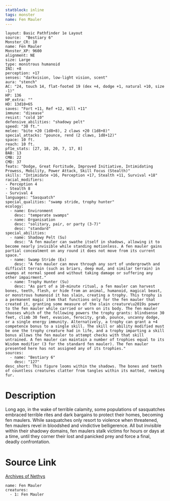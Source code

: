 ```yaml
---
statblock: inline
tags: monster
name: Fen Mauler
---
```

```statblock
layout: Basic Pathfinder 1e Layout
source:  "Bestiary 6"
Monster_CR: 10
name: Fen Mauler
Monster_XP: 9600
alignment: NE
size: Large
type: monstrous humanoid
INI: +8
perception: +17
senses: "darkvision, low-light vision, scent"
aura: "stench"
AC: "24, touch 14, flat-footed 19 (dex +4, dodge +1, natural +10, size -1)"
HP: 136
HP_extra: ""
HD: 13d10+65
saves: "Fort +11, Ref +12, Will +11"
immune: "disease"
resist: "cold 10"
defensive_abilities: "shadowy pelt"
speed: "30 ft."
melee: "bite +20 (1d8+8), 2 claws +20 (1d8+8)"
special_attacks: "pounce, rend (2 claws, 1d8+12)"
space: 10 ft.
reach: 10 ft.
pf1e_stats: [27, 18, 20, 7, 17, 8]
BAB: 13
CMB: 22
CMD: 37
feats: "Dodge, Great Fortitude, Improved Initiative, Intimidating Prowess, Mobility, Power Attack, Skill Focus (Stealth)"
skills: "Intimidate +16, Perception +17, Stealth +11, Survival +18"
racial_modifiers:
- Perception 4
- Stealth 8
- Survival 4
languages: "Sasquatch"
special_qualities: "swamp stride, trophy hunter"
ecology:
  - name: Environment
    desc: "temperate swamps"
  - name: Organisation
    desc: "solitary, pair, or party (3-7)"
    desc: "standard"
special_abilities:
  - name: Shadowy Pelt (Su)
    desc: "A fen mauler can swathe itself in shadows, allowing it to become nearly invisible while standing motionless. A fen mauler gains partial concealment on any round it does not move from its current space."
  - name: Swamp Stride (Ex)
    desc: "A fen mauler can move through any sort of undergrowth and difficult terrain (such as briars, deep mud, and similar terrain) in swamps at normal speed and without taking damage or suffering any other impairment."
  - name: Trophy Hunter (Su)
    desc: "As part of a 10-minute ritual, a fen mauler can harvest bones, teeth, flesh, or hide from an animal, humanoid, magical beast, or monstrous humanoid it has slain, creating a trophy. This trophy is a permanent magic item that functions only for the fen mauler that created it, granting some measure of the slain creature\u2019s power to the fen mauler while carried or worn on its body. The fen mauler chooses which of the following powers the trophy grants: blindsense 30 feet, climb 30 feet, evasion, ferocity, grab, pounce, uncanny dodge, or a single energy immunity. Alternatively, a trophy can grant a +4 competence bonus to a single skill. The skill or ability modified must be one the trophy creature had in life, and a trophy imparting a skill bonus allows the fen mauler to attempt checks with that skill untrained. A fen mauler can maintain a number of trophies equal to its Wisdom modifier (3 for the standard fen mauler). The fen mauler presented here has not assigned any of its trophies."
sources:
  - name: "Bestiary 6"
    desc: "127"
desc_short: This figure looms within the shadows. The bones and teeth of countless creatures clatter from tangles within its matted, reeking fur.
```
# Description
Long ago, in the wake of terrible calamity, some populations of sasquatches embraced terrible rites and dark bargains to protect their homes, becoming fen maulers. While sasquatches only resort to violence when threatened, fen maulers revel in bloodshed and vindictive belligerence. All but invisible within their shadowy domains, fen maulers stalk victims for hours or days at a time, until they corner their lost and panicked prey and force a final, deadly confrontation.
# Source Link
[Archives of Nethys](https://aonprd.com/MonsterDisplay.aspx?ItemName=Fen%20Mauler)
```encounter-table
name: Fen Mauler
creatures:
  - 1: Fen Mauler
```
